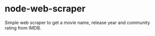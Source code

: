 node-web-scraper
================

Simple web scraper to get a movie name, release year and community rating from IMDB.

